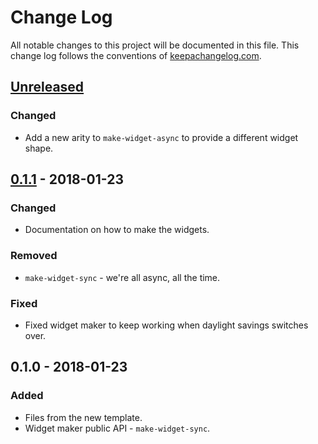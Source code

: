 # Change Log
All notable changes to this project will be documented in this file. This change log follows the conventions of [keepachangelog.com](http://keepachangelog.com/).

## [Unreleased]
### Changed
- Add a new arity to `make-widget-async` to provide a different widget shape.

## [0.1.1] - 2018-01-23
### Changed
- Documentation on how to make the widgets.

### Removed
- `make-widget-sync` - we're all async, all the time.

### Fixed
- Fixed widget maker to keep working when daylight savings switches over.

## 0.1.0 - 2018-01-23
### Added
- Files from the new template.
- Widget maker public API - `make-widget-sync`.

[Unreleased]: https://github.com/your-name/http_server_test/compare/0.1.1...HEAD
[0.1.1]: https://github.com/your-name/http_server_test/compare/0.1.0...0.1.1
